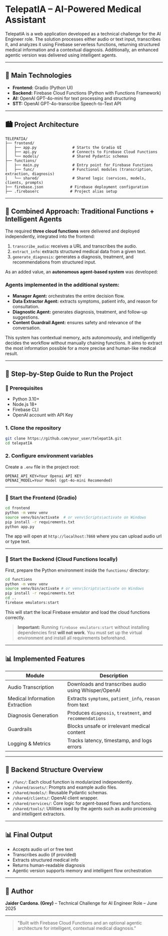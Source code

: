 # TelepatIA – AI-Powered Medical Assistant

TelepatIA is a web application developed as a technical challenge for the AI Engineer role. The solution processes either audio or text input, transcribes it, and analyzes it using Firebase serverless functions, returning structured medical information and a contextual diagnosis. Additionally, an enhanced agentic version was delivered using intelligent agents.

---

## 🚀 Main Technologies

* **Frontend:** Gradio (Python UI)
* **Backend:** Firebase Cloud Functions (Python with Functions Framework)
* **AI:** OpenAI GPT-4o-mini for text processing and structuring
* **STT:** OpenAI GPT-4o-transcribe Speech-to-Text API

---

## 🏙️ Project Architecture

```
TELEPATIA/
├── frontend/
│   ├── app.py                # Starts the Gradio UI
│   ├── api.py                # Connects to Firebase Cloud Functions
│   └── models/               # Shared Pydantic schemas
├── functions/
│   ├── main.py               # Entry point for Firebase Functions
│   ├── func/                 # Functional modules (transcription, extraction, diagnosis)
│   └── shared/               # Shared logic (services, models, clients, prompts)
├── firebase.json            # Firebase deployment configuration
├── .firebaserc              # Project alias setup
```

---

## 🧰 Combined Approach: Traditional Functions + Intelligent Agents

The required **three cloud functions** were delivered and deployed independently, integrated into the frontend:

1. `transcribe_audio`: receives a URL and transcribes the audio.
2. `extract_info`: extracts structured medical data from a given text.
3. `generate_diagnosis`: generates a diagnosis, treatment, and recommendations from structured input.

As an added value, an **autonomous agent-based system** was developed:

### Agents implemented in the additional system:

* **Manager Agent:** orchestrates the entire decision flow.
* **Data Extractor Agent:** extracts symptoms, patient info, and reason for consultation.
* **Diagnostic Agent:** generates diagnosis, treatment, and follow-up suggestions.
* **Content Guardrail Agent:** ensures safety and relevance of the conversation.

This system has contextual memory, acts autonomously, and intelligently decides the workflow without manually chaining functions. It aims to extract the most information possible for a more precise and human-like medical result.

---

## 🚪 Step-by-Step Guide to Run the Project

### 🚀 Prerequisites

* Python 3.10+
* Node.js 18+
* Firebase CLI
* OpenAI account with API Key

### 1. Clone the repository

```bash
git clone https://github.com/your_user/telepatIA.git
cd telepatIA
```

### 2. Configure environment variables

Create a `.env` file in the project root:

```
OPENAI_API_KEY=Your Openai API KEY
OPENAI_MODEL=Your Model (gpt-4o-mini Recomended)
```

---

### 🚀 Start the Frontend (Gradio)

```bash
cd frontend
python -m venv venv
source venv/bin/activate  # or venv\Scripts\activate on Windows
pip install -r requirements.txt
python app.py
```

The app will open at `http://localhost:7860` where you can upload audio url or type text.

---

### 🚀 Start the Backend (Cloud Functions locally)

First, prepare the Python environment inside the `functions/` directory:

```bash
cd functions
python -m venv venv 
source venv/bin/activate # or venv\Scripts\activate on Windows
pip install -r requirements.txt
cd ..
firebase emulators:start
```

This will start the local Firebase emulator and load the cloud functions correctly.

> **Important:** Running `firebase emulators:start` without installing dependencies first **will not work**. You must set up the virtual environment and install all requirements beforehand.

---

## 📊 Implemented Features

| Module                         | Description                                              |
| ------------------------------ | -------------------------------------------------------- |
| Audio Transcription            | Downloads and transcribes audio using Whisper/OpenAI     |
| Medical Information Extraction | Extracts `symptoms`, `patient_info`, `reason` from text  |
| Diagnosis Generation           | Produces `diagnosis`, `treatment`, and `recommendations` |
| Guardrails                     | Blocks unsafe or irrelevant medical content              |
| Logging & Metrics              | Tracks latency, timestamp, and logs errors               |

---

## 📂 Backend Structure Overview

* `/func/`: Each cloud function is modularized independently.
* `/shared/assets/`: Prompts and example audio files.
* `/shared/models/`: Reusable Pydantic schemas.
* `/shared/clients/`: OpenAI client wrapper.
* `/shared/services/`: Core logic for agent-based flows and functions.
* `/shared/tools/`: Utilities used by the agents such as audio processing and intelligent extractors.

---

## 📊 Final Output

* Accepts audio url or free text
* Transcribes audio (if provided)
* Extracts structured medical info
* Returns human-readable diagnosis
* Agentic version supports memory and intelligent flow orchestration

---

## 🚀 Author

**Jaider Cardona. (Grey)** – Technical Challenge for AI Engineer Role – June 2025

---

> "Built with Firebase Cloud Functions and an optional agentic architecture for intelligent, contextual medical diagnosis."
